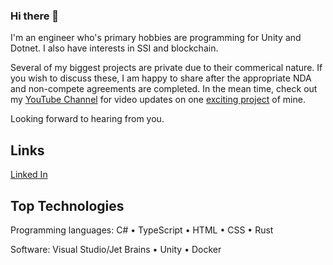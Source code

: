 ### Hi there 👋
I'm an engineer who's primary hobbies are programming for Unity and Dotnet.  I also have interests in SSI and blockchain.  

Several of my biggest projects are private due to their commerical nature.  If you wish to discuss these, I am happy to share after the 
appropriate NDA and non-compete agreements are completed.  In the mean time, check out my [YouTube Channel](https://www.youtube.com/channel/UCmvNJdvUxgwUWeNh4nLNoiQ) for video updates on one [exciting project](https://github.com/tatmanblue/max-capacity.pub) of mine.

Looking forward to hearing from you.

## Links
[Linked In](https://www.linkedin.com/in/mattraffel/)  

## Top Technologies
Programming languages: C# • TypeScript • HTML • CSS • Rust

Software: Visual Studio/Jet Brains • Unity • Docker


<!--
**tatmanblue/tatmanblue** is a ✨ _special_ ✨ repository because its `README.md` (this file) appears on your GitHub profile.

Here are some ideas to get you started:

- 🔭 I’m currently working on ...
- 🌱 I’m currently learning ...
- 👯 I’m looking to collaborate on ...
- 🤔 I’m looking for help with ...
- 💬 Ask me about ...
- 📫 How to reach me: ...
- 😄 Pronouns: ...
- ⚡ Fun fact: ...
-->
